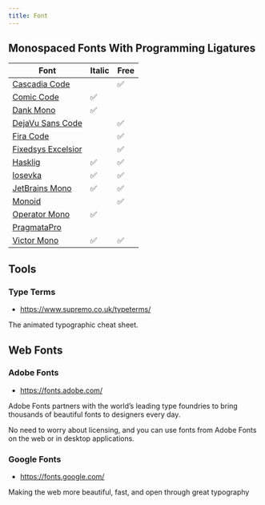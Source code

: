 ```yaml
---
title: Font
---
```


## Monospaced Fonts With Programming Ligatures

| Font                                                                         | Italic | Free |
| ---------------------------------------------------------------------------- | ------ | ---- |
| [Cascadia Code](https://github.com/microsoft/cascadia-code)                  |        | ✅   |
| [Comic Code](https://www.myfonts.com/fonts/tabular-type-foundry/comic-code/) | ✅     |      |
| [Dank Mono](https://dank.sh/)                                                | ✅     |      |
| [DejaVu Sans Code](https://github.com/SSNikolaevich/DejaVuSansCode)          |        | ✅   |
| [Fira Code](https://github.com/tonsky/FiraCode)                              |        | ✅   |
| [Fixedsys Excelsior](https://github.com/kika/fixedsys)                       |        | ✅   |
| [Hasklig](https://github.com/i-tu/Hasklig)                                   | ✅     | ✅   |
| [Iosevka](https://typeof.net/Iosevka/)                                       | ✅     | ✅   |
| [JetBrains Mono](https://www.jetbrains.com/lp/mono/)                         | ✅     | ✅   |
| [Monoid](https://larsenwork.com/monoid/)                                     |        | ✅   |
| [Operator Mono](https://www.cufonfonts.com/font/operator-mono)               | ✅     |      |
| [PragmataPro](https://www.fsd.it/shop/fonts/pragmatapro/)                    |        |      |
| [Victor Mono](https://rubjo.github.io/victor-mono/)                          | ✅     | ✅   |

## Tools

### Type Terms

- <https://www.supremo.co.uk/typeterms/>

The animated typographic cheat sheet.

## Web Fonts

### Adobe Fonts

- <https://fonts.adobe.com/>

Adobe Fonts partners with the world’s leading type foundries to bring thousands of beautiful fonts to designers every day.

No need to worry about licensing, and you can use fonts from Adobe Fonts on the web or in desktop applications.

### Google Fonts

- <https://fonts.google.com/>

Making the web more beautiful, fast, and open through great typography
